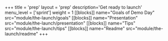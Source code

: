 +++
title = 'prep'
layout = 'prep'
description='Get ready to launch'
menu_level = ['sprint']
weight = 1
[[blocks]]
name="Goals of Demo Day"
src="module/the-launch/goals"
[[blocks]]
name="Presentation"
src="module/the-launch/presentation"
[[blocks]]
name="Tips"
src="module/the-launch/tips"
[[blocks]]
name="Readme"
src="module/the-launch/readme"
+++
